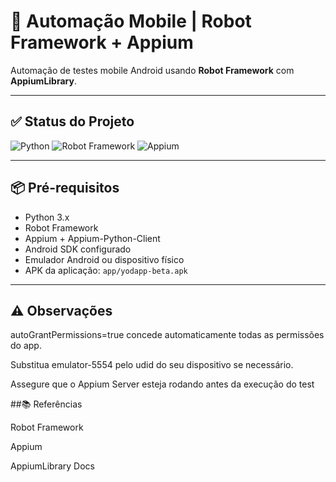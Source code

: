 # 🤖 Automação Mobile | Robot Framework + Appium

Automação de testes mobile Android usando **Robot Framework** com **AppiumLibrary**.

---

## ✅ Status do Projeto
![Python](https://img.shields.io/badge/python-3.10-blue)
![Robot Framework](https://img.shields.io/badge/Robot_Framework-latest-green)
![Appium](https://img.shields.io/badge/Appium-latest-orange)

---

## 📦 Pré-requisitos

- Python 3.x  
- Robot Framework  
- Appium + Appium-Python-Client  
- Android SDK configurado  
- Emulador Android ou dispositivo físico  
- APK da aplicação: `app/yodapp-beta.apk`

---

## ⚠️ Observações

autoGrantPermissions=true concede automaticamente todas as permissões do app.

Substitua emulator-5554 pelo udid do seu dispositivo se necessário.

Assegure que o Appium Server esteja rodando antes da execução do test

##📚 Referências

Robot Framework

Appium

AppiumLibrary Docs


